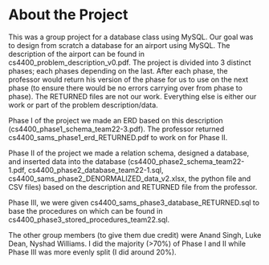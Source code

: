 # About the Project
This was a group project for a database class using MySQL. Our goal was to design from scratch a database for an airport using MySQL. The description of the airport can be found in cs4400_problem_description_v0.pdf.
The project is divided into 3 distinct phases; each phases depending on the last. After each phase, the professor would return his version of the phase for us to use on the next phase (to ensure there would be no errors carrying over from phase to phase).
The RETURNED files are not our work. Everything else is either our work or part of the problem description/data.

Phase I of the project we made an ERD based on this description (cs4400_phase1_schema_team22-3.pdf). The professor returned cs4400_sams_phase1_erd_RETURNED.pdf to work on for Phase II.

Phase II of the project we made a relation schema, designed a database, and inserted data into the database (cs4400_phase2_schema_team22-1.pdf, cs4400_phase2_database_team22-1.sql, cs4400_sams_phase2_DENORMALIZED_data_v2.xlsx, the python file and CSV files)
based on the description and RETURNED file from the professor.

Phase III, we were given cs4400_sams_phase3_database_RETURNED.sql to base the procedures on which can be found in cs4400_phase3_stored_procedures_team22.sql.

The other group members (to give them due credit) were Anand Singh, Luke Dean, Nyshad Williams. I did the majority (>70%) of Phase I and II while Phase III was more evenly split (I did around 20%).
